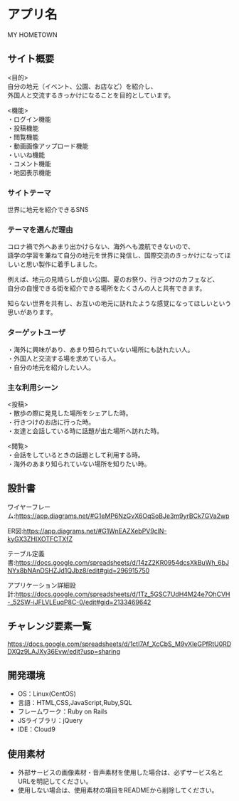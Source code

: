 # アプリ名
MY HOMETOWN

## サイト概要
<目的></br>
自分の地元（イベント、公園、お店など）を紹介し、</br>
外国人と交流するきっかけになることを目的としています。

<機能></br>
・ログイン機能</br>
・投稿機能</br>
・閲覧機能</br>
・動画画像アップロード機能</br>
・いいね機能</br>
・コメント機能</br>
・地図表示機能</br>

### サイトテーマ
世界に地元を紹介できるSNS

### テーマを選んだ理由
コロナ禍で外へあまり出かけらない、海外へも渡航できないので、</br>
語学の学習を兼ねて自分の地元を世界に発信し、国際交流のきっかけになってほしいと思い製作に着手しました。

例えば、地元の見晴らしが良い公園、夏のお祭り、行きつけのカフェなど、</br>
自分の自慢できる街を紹介できる場所をたくさんの人と共有できます。

知らない世界を共有し、お互いの地元に訪れたような感覚になってほしいという思いがあります。

### ターゲットユーザ
・海外に興味があり、あまり知られていない場所にも訪れたい人。</br>
・外国人と交流する場を求めている人。</br>
・自分の地元を紹介したい人。</br>

### 主な利用シーン
<投稿></br>
・散歩の際に発見した場所をシェアした時。</br>
・行きつけのお店に行った時。</br>
・友達と会話している時に話題が出た場所へ訪れた時。</br>

<閲覧></br>
・会話をしているときの話題として利用する時。</br>
・海外のあまり知られていない場所を知りたい時。</br>

## 設計書
ワイヤーフレーム:https://app.diagrams.net/#G1eMP6NzGvX6OqSoBJe3m9yrBCk7GVa2wp</br>

ER図:https://app.diagrams.net/#G1WnEAZXebPV9clN-kyGX3ZHIXOTFCTXfZ</br>

テーブル定義書:https://docs.google.com/spreadsheets/d/14zZ2KR0954dcsXkBuWh_6bJNYx8bNAnDSHZJd1QJbz8/edit#gid=296915750</br>

アプリケーション詳細設計:https://docs.google.com/spreadsheets/d/1Tz_5GSC7UdH4M24e7OhCVH-_52SW-iJFLVLEuqP8C-0/edit#gid=2133469642

## チャレンジ要素一覧
https://docs.google.com/spreadsheets/d/1ctI7Af_XcCbS_M9vXleGPfRtU0RDDXQz9LAJXy36Evw/edit?usp=sharing
## 開発環境
- OS：Linux(CentOS)
- 言語：HTML,CSS,JavaScript,Ruby,SQL
- フレームワーク：Ruby on Rails
- JSライブラリ：jQuery
- IDE：Cloud9

## 使用素材
- 外部サービスの画像素材・音声素材を使用した場合は、必ずサービス名とURLを明記してください。
- 使用しない場合は、使用素材の項目をREADMEから削除してください。
